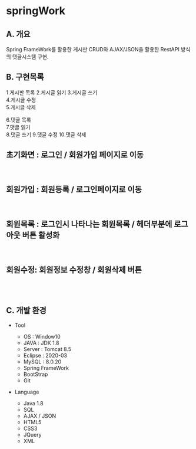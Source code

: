 # springWork

## A. 개요
Spring FrameWork를 활용한 게시판 CRUD와 AJAX/JSON을 활용한 RestAPI 방식의 댓글시스템 구현.

## B. 구현목록

1.게시판 목록
2.게시글 읽기 
3.게시글 쓰기  
4.게시글 수정   
5.게시글 삭제   

6.댓글 목록   
7.댓글 읽기   
8.댓글 쓰기
9.댓글 수정
10.댓글 삭제
   
   
초기화면 : 로그인 / 회원가입 페이지로 이동
---   
<br>   

회원가입 : 회원등록 / 로그인페이지로 이동
---   
<br>   

회원목록 : 로그인시 나타나는 회원목록 / 헤더부분에 로그아웃 버튼 활성화
---   
<br>   

회원수정: 회원정보 수정창 / 회원삭제 버튼
---
<br>   

<br>   


## C. 개발 환경   
- Tool   
  - OS : Window10   
  - JAVA : JDK 1.8   
  - Server : Tomcat 8.5   
  - Eclipse : 2020-03   
  - MySQL : 8.0.20   
  - Spring FrameWork   
  - BootStrap   
  - Git   

- Language   
  - Java 1.8   
  - SQL   
  - AJAX / JSON
  - HTML5   
  - CSS3   
  - JQuery   
  - XML   




